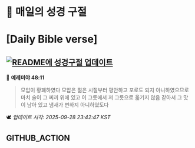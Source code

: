 # 🙏 매일의 성경 구절
# [Daily Bible verse]
## [![README에 성경구절 업데이트](https://github.com/DONGSUKA/first_test/actions/workflows/update-readme-bible.yml/badge.svg)](https://github.com/DONGSUKA/first_test/actions/workflows/update-readme-bible.yml)
<!-- START_BIBLE_VERSE -->
📖 **예레미야 48:11**
> 모압이 황폐하였다 모압은 젊은 시절부터 평안하고 포로도 되지 아니하였으므로 마치 술이 그 찌끼 위에 있고 이 그릇에서 저 그릇으로 옮기지 않음 같아서 그 맛이 남아 있고 냄새가 변하지 아니하였도다

🕊️ _업데이트 시각: 2025-09-28 23:42:47 KST_
  <!-- END_BIBLE_VERSE -->
## GITHUB_ACTION
